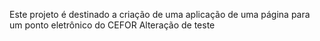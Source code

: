 Este projeto é destinado a criação de uma aplicação de uma página para um ponto eletrônico do CEFOR
Alteração de teste
